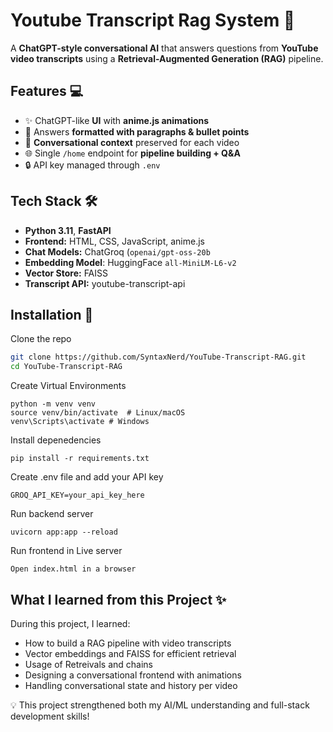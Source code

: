 
# Youtube Transcript Rag System 🎥

A **ChatGPT-style conversational AI** that answers questions from **YouTube video transcripts** using a **Retrieval-Augmented Generation (RAG)** pipeline.  



## Features 💻

- ✨ ChatGPT-like **UI** with **anime.js animations**  
- 📝 Answers **formatted with paragraphs & bullet points**  
- 🎯 **Conversational context** preserved for each video  
- 🌐 Single `/home` endpoint for **pipeline building + Q&A**  
- 🔒 API key managed through `.env`  


## Tech Stack 🛠

- **Python 3.11**, **FastAPI**  
- **Frontend:** HTML, CSS, JavaScript, anime.js  
- **Chat Models:** ChatGroq (`openai/gpt-oss-20b`
- **Embedding Model**: HuggingFace `all-MiniLM-L6-v2` 
- **Vector Store:** FAISS  
- **Transcript API:** youtube-transcript-api  


## Installation 🌟

Clone the repo

```bash
git clone https://github.com/SyntaxNerd/YouTube-Transcript-RAG.git
cd YouTube-Transcript-RAG
```
Create Virtual Environments

```
python -m venv venv
source venv/bin/activate  # Linux/macOS
venv\Scripts\activate # Windows
```
Install depenedencies
```
pip install -r requirements.txt
```
Create .env file and add your API key
```
GROQ_API_KEY=your_api_key_here
```
Run backend server
```
uvicorn app:app --reload
```
Run frontend in Live server
```
Open index.html in a browser
```
## What I learned from this Project ✨

During this project, I learned:

- How to build a RAG pipeline with video transcripts
- Vector embeddings and FAISS for efficient retrieval
- Usage of Retreivals and chains
- Designing a conversational frontend with animations
- Handling conversational state and history per video

💡 This project strengthened both my AI/ML understanding and full-stack development skills!


